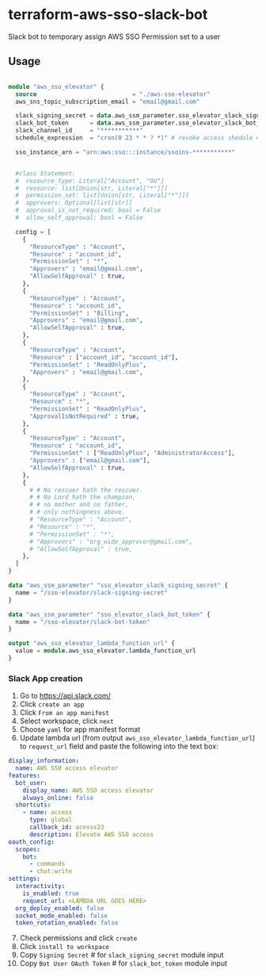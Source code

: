 # terraform-aws-sso-slack-bot
Slack bot to temporary assign AWS SSO Permission set to a user

## Usage
```terraform

module "aws_sso_elevator" {
  source                           = "./aws-sso-elevator"
  aws_sns_topic_subscription_email = "email@gmail.com"

  slack_signing_secret = data.aws_ssm_parameter.sso_elevator_slack_signing_secret.value
  slack_bot_token      = data.aws_ssm_parameter.sso_elevator_slack_bot_token.value
  slack_channel_id     = "***********"
  schedule_expression  = "cron(0 23 * * ? *)" # revoke access shedule expression

  sso_instance_arn = "arn:aws:sso:::instance/ssoins-***********"


  #class Statement:
  #  resource_type: Literal["Account", "OU"]
  #  resource: list[Union[str, Literal["*"]]]
  #  permission_set: list[Union[str, Literal["*"]]]
  #  approvers: Optional[list[str]]
  #  approval_is_not_required: bool = False
  #  allow_self_approval: bool = False

  config = [
    {
      "ResourceType" : "Account",
      "Resource" : "account_id",
      "PermissionSet" : "*",
      "Approvers" : "email@gmail.com",
      "AllowSelfApproval" : true,
    },
    {
      "ResourceType" : "Account",
      "Resource" : "account_id",
      "PermissionSet" : "Billing",
      "Approvers" : "email@gmail.com",
      "AllowSelfApproval" : true,
    },
    {
      "ResourceType" : "Account",
      "Resource" : ["account_id", "account_id"],
      "PermissionSet" : "ReadOnlyPlus",
      "Approvers" : "email@gmail.com",
    },
    {
      "ResourceType" : "Account",
      "Resource" : "*",
      "PermissionSet" : "ReadOnlyPlus",
      "ApprovalIsNotRequired" : true,
    },
    {
      "ResourceType" : "Account",
      "Resource" : "account_id",
      "PermissionSet" : ["ReadOnlyPlus", "AdministratorAccess"],
      "Approvers" : ["email@gmail.com"], 
      "AllowSelfApproval" : true,
    },
    {
      # # No rescuer hath the rescuer.
      # # No Lord hath the champion,
      # # no mother and no father,
      # # only nothingness above.
      # "ResourceType" : "Account",
      # "Resource" : "*",
      # "PermissionSet" : "*",
      # "Approvers" : "org_wide_approver@gmail.com",
      # "AllowSelfApproval" : true,
    },
  ]
}

data "aws_ssm_parameter" "sso_elevator_slack_signing_secret" {
  name = "/sso-elevator/slack-signing-secret"
}

data "aws_ssm_parameter" "sso_elevator_slack_bot_token" {
  name = "/sso-elevator/slack-bot-token"
}

output "aws_sso_elevator_lambda_function_url" {
  value = module.aws_sso_elevator.lambda_function_url
}

```

### Slack App creation
1. Go to https://api.slack.com/
2. Click `create an app`
3. Click `From an app manifest`
4. Select workspace, click `next`
5. Choose `yaml` for app manifest format
6. Update lambda url (from output `aws_sso_elevator_lambda_function_url`) to `request_url` field and paste the following into the text box: 
```yaml
display_information:
  name: AWS SSO access elevator
features:
  bot_user:
    display_name: AWS SSO access elevator
    always_online: false
  shortcuts:
    - name: access
      type: global
      callback_id: acesss23
      description: Elevate AWS SSO access
oauth_config:
  scopes:
    bot:
      - commands
      - chat:write
settings:
  interactivity:
    is_enabled: true
    request_url: <LAMBDA URL GOES HERE>
  org_deploy_enabled: false
  socket_mode_enabled: false
  token_rotation_enabled: false
```
7. Check permissions and click `create`
8. Click `install to workspace`
9. Copy `Signing Secret` # for `slack_signing_secret` module input
10. Copy `Bot User OAuth Token` # for `slack_bot_token` module input